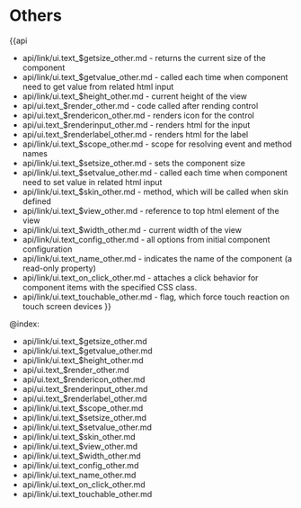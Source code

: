 Others
=======

{{api
- api/link/ui.text_$getsize_other.md - returns the current size of the component
- api/link/ui.text_$getvalue_other.md - called each time when component need to get value from related html input
- api/link/ui.text_$height_other.md - current height of the view
- api/ui.text_$render_other.md - code called after rending control
- api/ui.text_$rendericon_other.md - renders icon for the control
- api/ui.text_$renderinput_other.md - renders html for the input
- api/ui.text_$renderlabel_other.md - renders html for the label
- api/link/ui.text_$scope_other.md - scope for resolving event and method names
- api/link/ui.text_$setsize_other.md - sets the component size
- api/link/ui.text_$setvalue_other.md - called each time when component need to set value in related html input
- api/link/ui.text_$skin_other.md - method, which will be called when skin defined
- api/link/ui.text_$view_other.md - reference to top html element of the view
- api/link/ui.text_$width_other.md - current width of the view
- api/link/ui.text_config_other.md - all options from initial component configuration
- api/link/ui.text_name_other.md - indicates the name of the component (a read-only property)
- api/link/ui.text_on_click_other.md - attaches a click behavior for component items with the specified CSS class.
- api/link/ui.text_touchable_other.md - flag, which force touch reaction on touch screen devices
}}

@index:
- api/link/ui.text_$getsize_other.md
- api/link/ui.text_$getvalue_other.md
- api/link/ui.text_$height_other.md
- api/ui.text_$render_other.md
- api/ui.text_$rendericon_other.md
- api/ui.text_$renderinput_other.md
- api/ui.text_$renderlabel_other.md
- api/link/ui.text_$scope_other.md
- api/link/ui.text_$setsize_other.md
- api/link/ui.text_$setvalue_other.md
- api/link/ui.text_$skin_other.md
- api/link/ui.text_$view_other.md
- api/link/ui.text_$width_other.md
- api/link/ui.text_config_other.md
- api/link/ui.text_name_other.md
- api/link/ui.text_on_click_other.md
- api/link/ui.text_touchable_other.md


